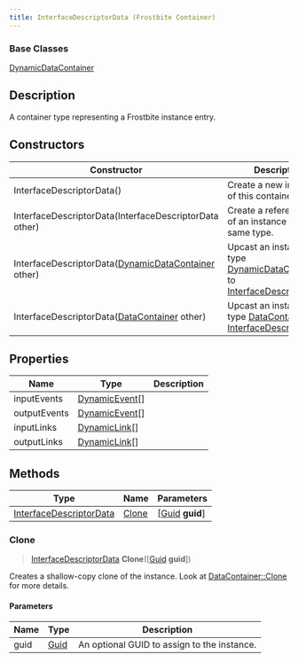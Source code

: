 ```yaml
---
title: InterfaceDescriptorData (Frostbite Container)
---
```

### Base Classes

[DynamicDataContainer](DynamicDataContainer)

## Description

A container type representing a Frostbite instance entry.

## Constructors

| Constructor                                                                        | Description                                                                                                                           |
| ---------------------------------------------------------------------------------- | ------------------------------------------------------------------------------------------------------------------------------------- |
| InterfaceDescriptorData()                                                          | Create a new instance of this container type.                                                                                         |
| InterfaceDescriptorData(InterfaceDescriptorData other)                             | Create a reference copy of an instance of the same type.                                                                              |
| InterfaceDescriptorData([DynamicDataContainer](DynamicDataContainer) other)        | Upcast an instance of type [DynamicDataContainer](DynamicDataContainer) to [InterfaceDescriptorData](InterfaceDescriptorData).        |
| InterfaceDescriptorData([DataContainer](/vext/ref/cls/shr/datacontainer) other) | Upcast an instance of type [DataContainer](/vext/ref/cls/shr/datacontainer) to [InterfaceDescriptorData](InterfaceDescriptorData). |

## Properties

| Name         | Type                             | Description |
| ------------ | -------------------------------- | ----------- |
| inputEvents  | [DynamicEvent](DynamicEvent)\[\] |             |
| outputEvents | [DynamicEvent](DynamicEvent)\[\] |             |
| inputLinks   | [DynamicLink](DynamicLink)\[\]   |             |
| outputLinks  | [DynamicLink](DynamicLink)\[\]   |             |

## Methods

| Type                                               | Name            | Parameters                                     |
| -------------------------------------------------- | --------------- | ---------------------------------------------- |
| [InterfaceDescriptorData](InterfaceDescriptorData) | [Clone](#clone) | \[[Guid](/vext/ref/cls/shr/guid) **guid**\] |

### Clone

> [InterfaceDescriptorData](InterfaceDescriptorData) **Clone**(\[[Guid](/vext/ref/cls/shr/guid) **guid**\])

Creates a shallow-copy clone of the instance. Look at [DataContainer::Clone](/vext/ref/cls/shr/datacontainer#clone) for more details.

#### Parameters

| Name | Type         | Description                                 |
| ---- | ------------ | ------------------------------------------- |
| guid | [Guid](Guid) | An optional GUID to assign to the instance. |
